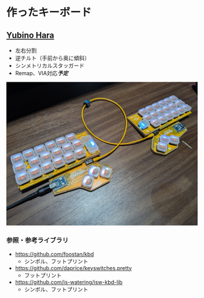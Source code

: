 # 作ったキーボード



## [Yubino Hara](https://github.com/nagmeal/sep-sep-kbd/tree/main/yubino-hara)

- 左右分割
- 逆チルト（手前から奥に傾斜）
- シンメトリカルスタッガード
- Remap、VIA対応***予定***



![ゆびのはら](yubino-hara\yubinohara.jpg)





### 参照・参考ライブラリ

- https://github.com/foostan/kbd
  - シンボル、フットプリント
- https://github.com/daprice/keyswitches.pretty
  - フットプリント
- https://github.com/is-watering/isw-kbd-lib
  - シンボル、フットプリント

